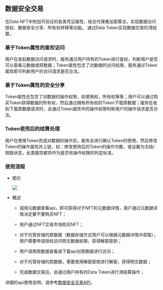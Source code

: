 ## 数据安全交易

在Data NFT中附加可验证的各类凭证属性，结合代理重加密算法，实现数据访问授权、数据安全分享、所有权转移等功能。 通过Data Token实现数据交易的清结算。 

### 基于Token属性的鉴权访问

用户在发起数据访问请求时，服务通过用户持有的Token进行鉴权，判断用户是否可以查看元数据或原数据；Token属性包含了对数据的访问权限，服务通过Token属性即可判断用户的访问请求是否合法。

### 基于Token属性的安全分享

Token属性还包含了对数据的操作权限，如使用权，所有权等等；用户可以通过购买Token获得数据的所有权，然后通过拥有所有权的Token下载原数据；服务在收到下载原数据请求时，会通过Token属性中的操作权限判断用户的操作请求是否合法。

### Token使用后的结算处理

用户在使用Token完成对数据的操作后，服务会进行确认Token的使用，然后修改Token的操作属性并上链，如：修改使用后的Token的操作次数，或设置为冻结/销毁状态，此类属性都将作为是否有操作权限的判定标准。

### 使用流程

- 图示

  ![][数据安全交易]

- 概述
  - 调用元数据查看api，即可获得对于NFT的元数据详情，用户通过元数据详情决定要不要购买NFT；
  - 用户通过NFT交易市场购买NFT；
  - 对于托管存储的原数据（数据存储方式用户可以根据元数据详情中获取），用户需要申请授权访问明文数据权限，获得解密密钥；
  - 用户调用原数据查看或下载api对原数据进行访问；
  - 对于托管存储的原数据，需要使用解密密钥进行解密，获得明文数据；

  - 完成数据交易后，会通过用户持有的Data Token进行清结算操作；

详细的api使用说明，请参考[数据安全交易API](../API说明/数据安全交易.md)。

[数据安全交易]: ../img/data_security_transaction.png

